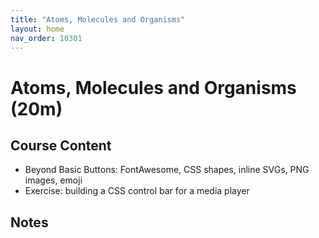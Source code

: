 ```yaml
---
title: "Atoms, Molecules and Organisms"
layout: home
nav_order: 10301
---
```


# Atoms, Molecules and Organisms (20m)

## Course Content

- Beyond Basic Buttons: FontAwesome, CSS shapes, inline SVGs, PNG images, emoji
- Exercise: building a CSS control bar for a media player

## Notes
